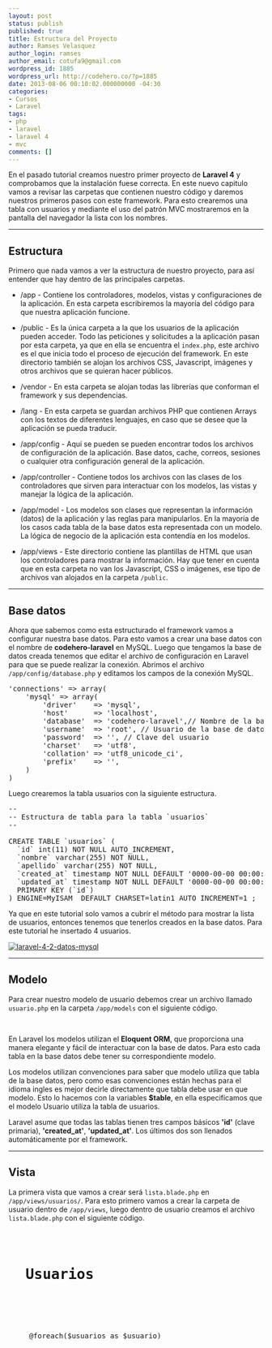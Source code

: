 ```yaml
---
layout: post
status: publish
published: true
title: Estructura del Proyecto
author: Ramses Velasquez
author_login: ramses
author_email: cotufa9@gmail.com
wordpress_id: 1885
wordpress_url: http://codehero.co/?p=1885
date: 2013-08-06 00:10:02.000000000 -04:30
categories:
- Cursos
- Laravel
tags:
- php
- laravel
- laravel 4
- mvc
comments: []
---
```

<p>En el pasado tutorial creamos nuestro primer proyecto de <strong>Laravel 4</strong> y comprobamos que la instalación fuese correcta. En este nuevo capitulo vamos a revisar las carpetas que contienen nuestro código y daremos nuestros primeros pasos con este framework. Para esto crearemos una tabla con usuarios y mediante el uso del patrón MVC mostraremos en la pantalla del navegador la lista con los nombres.</p>

<hr />

<h2>Estructura</h2>

<p>Primero que nada vamos a ver la estructura de nuestro proyecto, para así entender que hay dentro de las principales carpetas.</p>

<ul>
<li><p>/app - Contiene los controladores, modelos, vistas y configuraciones de la aplicación. En esta carpeta escribiremos la mayoría del código para que nuestra aplicación funcione.</p></li>
<li><p>/public - Es la única carpeta a la que los usuarios de la aplicación pueden acceder. Todo las peticiones y solicitudes a la aplicación pasan por esta carpeta, ya que en ella se encuentra el <code>index.php</code>, este archivo es el que inicia todo el proceso de ejecución del framework. En este directorio también se alojan los archivos CSS, Javascript, imágenes y otros archivos que se quieran hacer públicos.</p></li>
<li><p>/vendor - En esta carpeta se alojan todas las librerías que conforman el framework y sus dependencias.</p></li>
<li><p>/lang - En esta carpeta se guardan archivos PHP que contienen Arrays con los textos de diferentes lenguajes, en caso que se desee que la aplicación se pueda traducir.</p></li>
<li><p>/app/config - Aquí se pueden se pueden encontrar todos los archivos de configuración de la aplicación. Base datos, cache, correos, sesiones o cualquier otra configuración general de la aplicación.</p></li>
<li><p>/app/controller - Contiene todos los archivos con las clases de los controladores que sirven para interactuar con los modelos, las vistas y manejar la lógica de la aplicación.</p></li>
<li><p>/app/model - Los modelos son clases que representan la información (datos) de la aplicación y las reglas para manipularlos. En la mayoría de los casos cada tabla de la base datos esta representada con un modelo. La lógica de negocio de la aplicación esta contendía en los modelos.</p></li>
<li><p>/app/views - Este directorio contiene las plantillas de HTML que usan los controladores para mostrar la información. Hay que tener en cuenta que en esta carpeta no van los Javascript, CSS o imágenes, ese tipo de archivos van alojados en la carpeta <code>/public</code>.</p></li>
</ul>

<hr />

<h2>Base datos</h2>

<p>Ahora que sabemos como esta estructurado el framework vamos a configurar nuestra base datos. Para esto vamos a crear una base datos con el nombre de <strong>codehero-laravel</strong> en MySQL. Luego que tengamos la base de datos creada tenemos que editar el archivo de configuración en Laravel para que se puede realizar la conexión. Abrimos el archivo <code>/app/config/database.php</code> y editamos los campos de la conexión MySQL.</p>

<pre>'connections' => array(
    'mysql' => array(
        'driver'    => 'mysql',
        'host'      => 'localhost',
        'database'  => 'codehero-laravel',// Nombre de la base de datos
        'username'  => 'root', // Usuario de la base de datos
        'password'  => '', // Clave del usuario
        'charset'   => 'utf8',
        'collation' => 'utf8_unicode_ci',
        'prefix'    => '',
    )
)
</pre>

<p>Luego crearemos la tabla usuarios con la siguiente estructura.</p>

<pre>--
-- Estructura de tabla para la tabla `usuarios`
--

CREATE TABLE `usuarios` (
  `id` int(11) NOT NULL AUTO_INCREMENT,
  `nombre` varchar(255) NOT NULL,
  `apellido` varchar(255) NOT NULL,
  `created_at` timestamp NOT NULL DEFAULT '0000-00-00 00:00:00',
  `updated_at` timestamp NOT NULL DEFAULT '0000-00-00 00:00:00',
  PRIMARY KEY (`id`)
) ENGINE=MyISAM  DEFAULT CHARSET=latin1 AUTO_INCREMENT=1 ;
</pre>

<p>Ya que en este tutorial solo vamos a cubrir el método para mostrar la lista de usuarios, entonces tenemos que tenerlos creados en la base datos. Para este tutorial he insertado 4 usuarios.</p>

<p><a href="http://codehero.co/oc-content/uploads/2013/08/laravel-4-2-datos-mysql.png"><img src="http://codehero.co/oc-content/uploads/2013/08/laravel-4-2-datos-mysql.png" alt="laravel-4-2-datos-mysql" class="aligncenter size-full wp-image-1890" /></a></p>

<hr />

<h2>Modelo</h2>

<p>Para crear nuestro modelo de usuario debemos crear un archivo llamado <code>usuario.php</code> en la carpeta <code>/app/models</code> con el siguiente código.</p>

<pre><?php 
class Usuario extends Eloquent { //Todos los modelos deben extender la clase Eloquent
    protected $table = 'usuarios';
}
?>
</pre>

<p>En Laravel los modelos utilizan el <strong>Eloquent ORM</strong>, que proporciona una manera elegante y fácil de interactuar con la base de datos. Para esto cada tabla en la base datos debe tener su correspondiente modelo.</p>

<p>Los modelos utilizan convenciones para saber que modelo utiliza que tabla de la base datos, pero como esas convenciones están hechas para el idioma ingles es mejor decirle directamente que tabla debe usar en que modelo. Esto lo hacemos con la variables <strong>$table</strong>, en ella especificamos que el modelo Usuario utiliza la tabla de usuarios.</p>

<p>Laravel asume que todas las tablas tienen tres campos básicos <strong>'id'</strong> (clave primaria), <strong>'created_at'</strong>, <strong>'updated_at'</strong>. Los últimos dos son llenados automáticamente por el framework.</p>

<hr />

<h2>Vista</h2>

<p>La primera vista que vamos a crear será <code>lista.blade.php</code> en <code>/app/views/usuarios/</code>. Para esto primero vamos a crear la carpeta de usuario dentro de <code>/app/views</code>, luego dentro de usuario creamos el archivo <code>lista.blade.php</code> con el siguiente código.</p>

<pre><h1>
  Usuarios
</h1>


<ul>
  @foreach($usuarios as $usuario)
      <!-- Equivalente en Blade a <?php foreach ($usuarios as $usuario) ?>
    
  
  <li>
    {{ $usuario->nombre.' '.$usuario->apellido }}
      
  </li>
    
  <!-- Equivalente en Blade a <?php echo $usuario->nombre.' '.$usuario->apellido ?>
      @endforeach 
  
</ul>
</pre>

<p>Este archivo contiene el html que mostrara la lista de los usuarios. La extensión es <strong>blade.php</strong>, esto quiere decir que el archivo puede usar el sistema de plantillas <strong>Blade</strong> y las sentencias <strong>PHP</strong>.</p>

<p>Durante el curso de Laravel iremos aprendiendo todo los beneficios que nos aporta usar este sistema que nos proporciona el framework. También aprenderemos a separar el código HTML en diferentes archivos para no tener que repetirlo cuando tengamos un diseño complejo.</p>

<hr />

<h2>Controlador</h2>

<p>Para unir el modelo y la vista creamos el tercer componente de MVC, el controlador. Para esto en la carpeta de <code>/app/controllers</code> creamos el archivo <code>UsuariosController.php</code> con el siguiente código.</p>

<pre><?php 
class UsuariosController extends BaseController {

    /**
     * Mustra la lista con todos los usuarios
     */
    public function mostrarUsuarios()
    {
        $usuarios = Usuario::all(); 
        
        // Con el método all() le estamos pidiendo al modelo de Usuario
        // que busque todos los registros contenidos en esa tabla y los devuelva en un Array
        
        return View::make('usuarios.lista', array('usuarios' => $usuarios));
        
        // El método make de la clase View indica cual vista vamos a mostrar al usuario 
        //y también pasa como parámetro los datos que queramos pasar a la vista. 
        // En este caso le estamos pasando un array con todos los usuarios
    }

}
?>
</pre>

<p>Todos los controladores deben extender de <strong>BaseController</strong>. El nombre de la clase debe terminar en <strong>Controller</strong> y debe ser igual al nombre del archivo.</p>

<hr />

<h2>Ruta</h2>

<p>Por ultimo debemos crear una ruta, esta es la manera que el framework nos brinda para poder llegar hasta la acción y el controlador que queramos. Para crear la ruta abrimos el archivo <code>/app/routes.php</code> y agregamos al final la siguiente linea de código.</p>

<pre>Route::get('usuarios', array('uses' => 'UsuariosController@mostrarUsuarios'));
</pre>

<p>Este código lo que hace es declarar que cuando se haga una petición tipo <strong>GET</strong> o <strong>POST</strong> a la ruta descrita <strong>'usuarios'</strong>, entonces la petición pasara a ser atendida por el controlador <strong>UsuariosController</strong> con la acción <strong>mostrarUsuarios</strong>.</p>

<p>Todas las acciones que queramos que publicar para que el usuario puedan acceder debemos tenerlas declaradas con rutas, si no el usuario no podrá acceder a ellas.</p>

<hr />

<h2>Prueba</h2>

<p>Ahora vamos al navegador y entramos en la siguen url <code>localhost/codehero-laravel/public/usuarios</code> para probar lo que hemos hecho y comprobar que todo funciona correctamente.</p>

<p><a href="http://codehero.co/oc-content/uploads/2013/08/larevel-4-2-resultado.png"><img src="http://codehero.co/oc-content/uploads/2013/08/larevel-4-2-resultado.png" alt="Laravel 4 Resultado peticion GET" class="aligncenter size-full wp-image-1889" /></a></p>

<p>En la siguiente imagen podemos observar gráficamente el proceso que se llevo a acabo cuando hicimos la petición al servidor.</p>

<p><a href="http://codehero.co/oc-content/uploads/2013/08/laravel-4-2-diagrama.png"><img src="http://codehero.co/oc-content/uploads/2013/08/laravel-4-2-diagrama.png" alt="Diagrama ejecución Laravel 4" class="aligncenter size-full wp-image-1891" /></a></p>

<hr />

<h2>Conclusión</h2>

<p>En este capítulo aprendimos un poco más la estructura de un proyecto en Laravel 4, configuramos la base de datos e hicimos que funcionara nuestra primera acción de la aplicación utilizando el patrón MVC. En el siguiente capítulo crearemos las demás acciones con la tabla de usuarios utilizando el mismo patrón. Si tienen alguna duda estaré pendiente de contestar en la sección de comentarios.</p>
